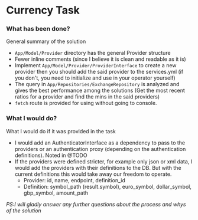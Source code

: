 # Currency Task

### What has been done?

General summary of the solution

- `App/Model/Provider` directory has the general Provider structure
- Fewer inline comments (since I believe it is clean and readable as it is)
- Implement `App/Model/Provider/ProviderInterface` to create a new provider then you should add the said provider to the services.yml (if  you don't, you need to initialize and use in your operator yourself)
- The query in `App/Repositories/ExchangeRepository` is analyzed and gives the best performance among the solutions (Get the most recent ratios for a provider and find the mins in the said providers)
- `fetch` route is provided for using without going to console.


### What I would do?

What I would do if it was provided in the task

- I would add an AuthenticatorInterface as a dependency to pass to the providers or an authentication proxy (depending on the authentication definitions). Noted in @TODO
- If the providers were defined stricter, for example only json or xml data, I would add the providers with their definitions to the DB. But with the current definitions this would take away our freedom to operate.
  - Provider: id, name, endpoint, definition_id
  - Definition: symbol_path (result.symbol), euro_symbol, dollar_symbol, gbp_symbol, amount_path
  
  
 _PS:I will gladly answer any further questions about the process and whys of the solution_